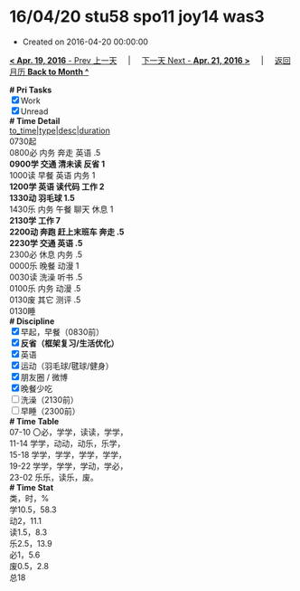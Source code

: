 # 16/04/20 stu58 spo11 joy14 was3

- Created on 2016-04-20 00:00:00

[**< Apr. 19, 2016** - Prev 上一天](_archived/lifelogs/2016/04/d19.md) &nbsp; &nbsp; | &nbsp; &nbsp; [下一天 Next - **Apr. 21, 2016 >**](_archived/lifelogs/2016/04/d21.md) &nbsp; &nbsp; |  &nbsp; &nbsp; [返回月历 **Back to Month ^**](_archived/lifelogs/2016/04/index.md)
<br/><div><b># Pri Tasks</b></div><div><input checked="true" type="checkbox"/>Work</div><div><input checked="true" type="checkbox"/>Unread</div><div><b># Time Detail</b></div><div><u>to_time|type|desc|duration</u></div><div>0730起</div><div>0800必 内务 奔走 英语 .5</div><div><b>0900学 交通 清未读 反省 1</b></div><div>1000读 早餐 英语 内务 1</div><div><b>1200学 英语 读代码 工作 2</b></div><div><b>1330动 羽毛球 1.5</b></div><div>1430乐 内务 午餐 聊天 休息 1</div><div><b>2130学 工作 7</b></div><div><b>2200动 奔跑 赶上末班车 奔走 .5</b></div><div><b>2230学 交通 英语 .5</b></div><div>2300必 休息 内务 .5</div><div>0000乐 晚餐 动漫 1</div><div>0030读 洗澡 听书 .5</div><div>0100乐 内务 动漫 .5</div><div>0130废 其它 测评 .5</div><div>0130睡</div><div><b># Discipline</b></div><div><input checked="true" type="checkbox"/>早起，早餐（0830前）</div><div><b><input checked="true" type="checkbox"/></b><b>反省（框架复习/生活优化）</b></div><div><input checked="true" type="checkbox"/>英语</div><div><input checked="true" type="checkbox"/>运动（羽毛球/毽球/健身）</div><div><input checked="true" type="checkbox"/>朋友圈 / 微博</div><div><input checked="true" type="checkbox"/>晚餐少吃</div><div><input type="checkbox"/>洗澡（2130前）</div><div><input type="checkbox"/>早睡（2300前）</div><div><b># Time Table</b></div><div>07-10 〇必，学学，读读，学学，</div><div>11-14 学学，动动，动乐，乐学，</div><div>15-18 学学，学学，学学，学学，</div><div>19-22 学学，学学，学动，学必，</div><div>23-02 乐乐，读乐，废。</div><div><b># Time Stat</b></div><div>类，时，%</div><div>学10.5，58.3</div><div>动2，11.1</div><div>读1.5，8.3</div><div>乐2.5，13.9</div><div>必1，5.6</div><div>废0.5，2.8</div><div>总18</div>
